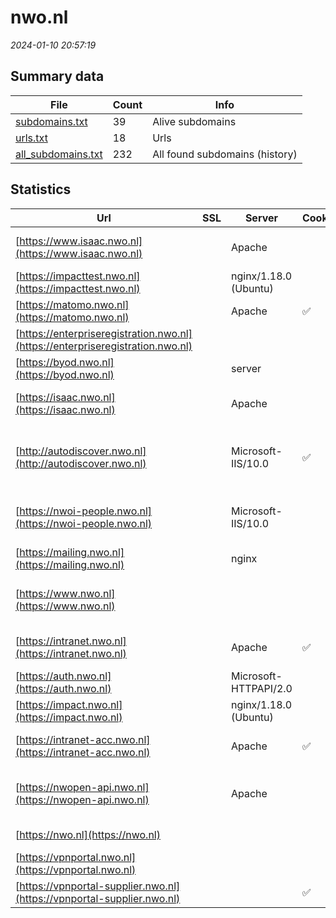 # nwo.nl
*2024-01-10 20:57:19*
## Summary data
| File       | Count | Info |
|------------|-------|------|
|[subdomains.txt](/data/nwo.nl/subdomains.txt)|39|Alive subdomains|
|[urls.txt](/data/nwo.nl/urls.txt)|18|Urls|
|[all_subdomains.txt](/data/nwo.nl/all_subdomains.txt)|232|All found subdomains (history)|
## Statistics
| Url | SSL | Server | Cookie | HSTS | CSP | XFO | XXP | RP | Tech |Title |
|------------|-------|------|------|------|------|------|------|------|------|------|
|[https://www.isaac.nwo.nl](https://www.isaac.nwo.nl)| |Apache| | | | | | :white_check_mark: |Apache HTTP Server HSTS|302 Found|
|[https://impacttest.nwo.nl](https://impacttest.nwo.nl)| |nginx/1.18.0 (Ubuntu)| | | | | | :white_check_mark: |Nginx:1.18.0 Ubuntu|NWO Impact|
|[https://matomo.nwo.nl](https://matomo.nwo.nl)| |Apache|:white_check_mark: | |:warning: | :white_check_mark: | :white_check_mark: | :white_check_mark: |Apache HTTP Server|Matomo › Error|
|[https://enterpriseregistration.nwo.nl](https://enterpriseregistration.nwo.nl)| || | | | | | :white_check_mark: |HSTS|Service|
|[https://byod.nwo.nl](https://byod.nwo.nl)| |server| | |:warning: | :white_check_mark: | :white_check_mark: | :white_check_mark: ||302 Found|
|[https://isaac.nwo.nl](https://isaac.nwo.nl)| |Apache| | | | | | :white_check_mark: |Apache HTTP Server HSTS|302 Found|
|[http://autodiscover.nwo.nl](http://autodiscover.nwo.nl)| |Microsoft-IIS/10.0|:white_check_mark: |:white_check_mark: | | :white_check_mark: | :white_check_mark: | :white_check_mark: |IIS:10.0 Microsoft ASP.NET Windows Server||
|[https://nwoi-people.nwo.nl](https://nwoi-people.nwo.nl)| |Microsoft-IIS/10.0| |:white_check_mark: |:warning: | :white_check_mark: | | :white_check_mark: |HSTS IIS:10.0 Windows Server|NWO-I People|
|[https://mailing.nwo.nl](https://mailing.nwo.nl)| |nginx| |:white_check_mark: | | | | :white_check_mark: |HSTS Nginx||
|[https://www.nwo.nl](https://www.nwo.nl)| || |:white_check_mark: |:warning: | :white_check_mark: | | :white_check_mark: |Drupal:9 Google Tag Manager HSTS PHP|Nederlandse Orga...|
|[https://intranet.nwo.nl](https://intranet.nwo.nl)| |Apache|:white_check_mark: |:white_check_mark: | :white_check_mark:| :white_check_mark: | :white_check_mark: | :white_check_mark: |Apache HTTP Server HSTS|- Joost|
|[https://auth.nwo.nl](https://auth.nwo.nl)| |Microsoft-HTTPAPI/2.0| | | | | | :white_check_mark: |Microsoft HTTPAPI:2.0|Not Found|
|[https://impact.nwo.nl](https://impact.nwo.nl)| |nginx/1.18.0 (Ubuntu)| | | | | | :white_check_mark: |Nginx:1.18.0 Ubuntu|NWO Impact|
|[https://intranet-acc.nwo.nl](https://intranet-acc.nwo.nl)| |Apache|:white_check_mark: |:white_check_mark: | :white_check_mark:| :white_check_mark: | :white_check_mark: | :white_check_mark: |Apache HTTP Server HSTS||
|[https://nwopen-api.nwo.nl](https://nwopen-api.nwo.nl)| |Apache| | | | | | :white_check_mark: |Apache HTTP Server Microsoft ASP.NET|Nothing to see|
|[https://nwo.nl](https://nwo.nl)| || |:white_check_mark: |:warning: | :white_check_mark: | | :white_check_mark: |HSTS|301 Moved Perman...|
|[https://vpnportal.nwo.nl](https://vpnportal.nwo.nl)| || | | | | | :white_check_mark: |HSTS||
|[https://vpnportal-supplier.nwo.nl](https://vpnportal-supplier.nwo.nl)| ||:white_check_mark: |:white_check_mark: |:warning: | :white_check_mark: | :white_check_mark: | :white_check_mark: |HSTS||
